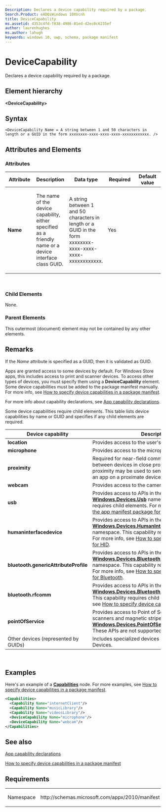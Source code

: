 ```yaml
---
Description: Declares a device capability required by a package.
Search.Product: eADQiWindows 10XVcnh
title: DeviceCapability
ms.assetid: 4353c4fd-f038-4986-81ed-d2ec0c6235ef
author: laurenhughes
ms.author: lahugh
keywords: windows 10, uwp, schema, package manifest
---
```


# DeviceCapability




Declares a device capability required by a package.

## Element hierarchy

**&lt;DeviceCapability&gt;**

## Syntax

``` syntax
<DeviceCapability Name = A string between 1 and 50 characters in length or a GUID in the form xxxxxxxx-xxxx-xxxx-xxxx-xxxxxxxxxxxx. />
```

## Attributes and Elements


### Attributes

<table>
<colgroup>
<col width="20%" />
<col width="20%" />
<col width="20%" />
<col width="20%" />
<col width="20%" />
</colgroup>
<thead>
<tr class="header">
<th>Attribute</th>
<th>Description</th>
<th>Data type</th>
<th>Required</th>
<th>Default value</th>
</tr>
</thead>
<tbody>
<tr class="odd">
<td><strong>Name</strong></td>
<td><p>The name of the device capability, either specified as a friendly name or a device interface class GUID.</p></td>
<td>A string between 1 and 50 characters in length or a GUID in the form xxxxxxxx-xxxx-xxxx-xxxx-xxxxxxxxxxxx.</td>
<td>Yes</td>
<td></td>
</tr>
</tbody>
</table>

 

### Child Elements

None.

### Parent Elements

This outermost (document) element may not be contained by any other elements.

## Remarks

If the *Name* attribute is specified as a GUID, then it is validated as GUID.

Apps are granted access to some devices by default. For Windows Store apps, this includes access to print and scanner devices. To access other types of devices, you must specify them using a **DeviceCapability** element. Some device capabilities must be added to the package manifest manually. For more info, see [How to specify device capabilities in a package manifest](https://msdn.microsoft.com/library/windows/apps/dn263092).

For more info about capability declarations, see [App capability declarations](https://msdn.microsoft.com/library/windows/apps/hh464936).

Some device capabilities require child elements. This table lists device capabilities by name or GUID and specifies if any child elements are required.

| Device capability                     | Description                                                                                                                                                                                                                                                                                                                                               |
|---------------------------------------|-----------------------------------------------------------------------------------------------------------------------------------------------------------------------------------------------------------------------------------------------------------------------------------------------------------------------------------------------------------|
| **location**                          | Provides access to the user's current location.                                                                                                                                                                                                                                                                                                           |
| **microphone**                        | Provides access to the microphone's audio feed.                                                                                                                                                                                                                                                                                                           |
| **proximity**                         | Required for near-field communication (NFC) between devices in close proximity. Near-field proximity may be used to send files or connect with an app on a proximate device.                                                                                                                                                                              |
| **webcam**                            | Provides access to the camera's video feed.                                                                                                                                                                                                                                                                                                               |
| **usb**                               | Provides access to APIs in the [**Windows.Devices.Usb**](https://msdn.microsoft.com/library/windows/apps/dn278466) namespace. This capability requires child elements. For more info, see [Updating the app manifest package for a USB device](http://go.microsoft.com/fwlink/p/?LinkId=302259).                                                                                     |
| **humaninterfacedevice**              | Provides access to APIs in the [**Windows.Devices.HumanInterfaceDevice**](https://msdn.microsoft.com/library/windows/apps/dn264174) namespace. This capability requires child elements. For more info, see [How to specify device capabilities for HID](https://msdn.microsoft.com/library/windows/apps/dn263091).                                             |
| **bluetooth.genericAttributeProfile** | Provides access to APIs in the [**Windows.Devices.Bluetooth.GenericAttributeProfile**](https://msdn.microsoft.com/library/windows/apps/dn297685) namespace. This capability requires child elements. For more info, see [How to specify device capabilities for Bluetooth](https://msdn.microsoft.com/library/windows/apps/dn263090). |
| **bluetooth.rfcomm**                  | Provides access to APIs in the [**Windows.Devices.Bluetooth.Rfcomm**](https://msdn.microsoft.com/library/windows/apps/dn263529) namespace. This capability requires child elements. For more info, see [How to specify device capabilities for Bluetooth](https://msdn.microsoft.com/library/windows/apps/dn263090).                                 |
| **pointOfService**                    | Provides access to Point of Service (POS) barcode scanners and magnetic stripe readers, via the [**Windows.Devices.PointOfService**](https://msdn.microsoft.com/library/windows/apps/dn298071) namespace. These APIs are not supported on Windows Phone.                                                                                                                  |
| Other devices (represented by GUIDs)  | Includes specialized devices and Windows Portable Devices.                                                                                                                                                                                                                                                                                                |

 

## Examples

Here's an example of a [**Capabilities**](element-capabilities.md) node. For more examples, see [How to specify device capabilities in a package manifest](https://msdn.microsoft.com/library/windows/apps/dn263092).

```XML
<Capabilities>
  <Capability Name="internetClient"/>
  <Capability Name="musicLibrary"/>
  <Capability Name="videosLibrary"/>
  <DeviceCapability Name="microphone"/>
  <DeviceCapability Name="webcam"/>
</Capabilities>
```

## See also


[App capability declarations](https://msdn.microsoft.com/library/windows/apps/hh464936)

[How to specify device capabilities in a package manifest](https://msdn.microsoft.com/library/windows/apps/dn263092)

## Requirements

<table>
<colgroup>
<col width="50%" />
<col width="50%" />
</colgroup>
<tbody>
<tr class="odd">
<td><p>Namespace</p></td>
<td><p>http://schemas.microsoft.com/appx/2010/manifest</p></td>
</tr>
</tbody>
</table>

 

 



